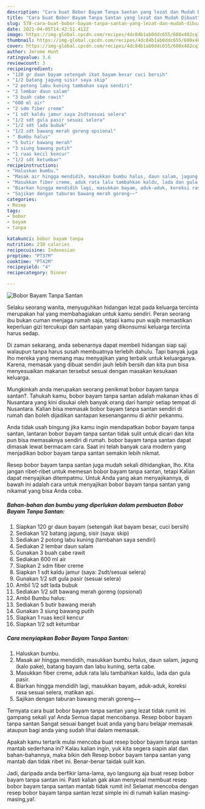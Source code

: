 ```yaml
---
description: "Cara buat Bobor Bayam Tanpa Santan yang lezat dan Mudah Dibuat"
title: "Cara buat Bobor Bayam Tanpa Santan yang lezat dan Mudah Dibuat"
slug: 578-cara-buat-bobor-bayam-tanpa-santan-yang-lezat-dan-mudah-dibuat
date: 2021-04-05T14:42:51.412Z
image: https://img-global.cpcdn.com/recipes/4dc84b1ab0ddc655/680x482cq70/bobor-bayam-tanpa-santan-foto-resep-utama.jpg
thumbnail: https://img-global.cpcdn.com/recipes/4dc84b1ab0ddc655/680x482cq70/bobor-bayam-tanpa-santan-foto-resep-utama.jpg
cover: https://img-global.cpcdn.com/recipes/4dc84b1ab0ddc655/680x482cq70/bobor-bayam-tanpa-santan-foto-resep-utama.jpg
author: Jerome Hunt
ratingvalue: 3.6
reviewcount: 3
recipeingredient:
- "120 gr daun bayam setengah ikat bayam besar cuci bersih"
- "1/2 batang jagung sisir saya skip"
- "2 potong labu kuning tambahan saya sendiri"
- "2 lembar daun salam"
- "3 buah cabe rawit"
- "600 ml air"
- "2 sdm fiber creme"
- "1 sdt kaldu jamur saya 2sdtsesuai selera"
- "1/2 sdt gula pasir sesuai selera"
- "1/2 sdt lada bubuk"
- "1/2 sdt bawang merah goreng opsional"
- " Bumbu halus"
- "5 butir bawang merah"
- "3 siung bawang putih"
- "1 ruas kecil kencur"
- "1/2 sdt ketumbar"
recipeinstructions:
- "Haluskan bumbu."
- "Masak air hingga mendidih, masukkan bumbu halus, daun salam, jagung (kalo pake), batang bayam dan labu kuning, serta cabe."
- "Masukkan fiber creme, aduk rata lalu tambahkan kaldu, lada dan gula pasir."
- "Biarkan hingga mendidih lagi, masukkan bayam, aduk-aduk, koreksi rasa sesuai selera, matikan api."
- "Sajikan dengan taburan bawang merah goreng~~"
categories:
- Resep
tags:
- bobor
- bayam
- tanpa

katakunci: bobor bayam tanpa 
nutrition: 230 calories
recipecuisine: Indonesian
preptime: "PT37M"
cooktime: "PT42M"
recipeyield: "4"
recipecategory: Dinner

---
```



![Bobor Bayam Tanpa Santan](https://img-global.cpcdn.com/recipes/4dc84b1ab0ddc655/680x482cq70/bobor-bayam-tanpa-santan-foto-resep-utama.jpg)

Selaku seorang wanita, menyuguhkan hidangan lezat pada keluarga tercinta merupakan hal yang membahagiakan untuk kamu sendiri. Peran seorang ibu bukan cuman menjaga rumah saja, tetapi kamu pun wajib memastikan keperluan gizi tercukupi dan santapan yang dikonsumsi keluarga tercinta harus sedap.

Di zaman  sekarang, anda sebenarnya dapat membeli hidangan siap saji walaupun tanpa harus susah membuatnya terlebih dahulu. Tapi banyak juga lho mereka yang memang mau menyajikan yang terbaik untuk keluarganya. Karena, memasak yang dibuat sendiri jauh lebih bersih dan kita pun bisa menyesuaikan makanan tersebut sesuai dengan masakan kesukaan keluarga. 



Mungkinkah anda merupakan seorang penikmat bobor bayam tanpa santan?. Tahukah kamu, bobor bayam tanpa santan adalah makanan khas di Nusantara yang kini disukai oleh banyak orang dari hampir setiap tempat di Nusantara. Kalian bisa memasak bobor bayam tanpa santan sendiri di rumah dan boleh dijadikan santapan kesenanganmu di akhir pekanmu.

Anda tidak usah bingung jika kamu ingin mendapatkan bobor bayam tanpa santan, lantaran bobor bayam tanpa santan tidak sulit untuk dicari dan kita pun bisa memasaknya sendiri di rumah. bobor bayam tanpa santan dapat dimasak lewat bermacam cara. Saat ini telah banyak cara modern yang menjadikan bobor bayam tanpa santan semakin lebih nikmat.

Resep bobor bayam tanpa santan juga mudah sekali dihidangkan, lho. Kita jangan ribet-ribet untuk memesan bobor bayam tanpa santan, tetapi Kalian dapat menyajikan ditempatmu. Untuk Anda yang akan menyajikannya, di bawah ini adalah cara untuk menyajikan bobor bayam tanpa santan yang nikamat yang bisa Anda coba.

<!--inarticleads1-->

##### Bahan-bahan dan bumbu yang diperlukan dalam pembuatan Bobor Bayam Tanpa Santan:

1. Siapkan 120 gr daun bayam (setengah ikat bayam besar, cuci bersih)
1. Sediakan 1/2 batang jagung, sisir (saya: skip)
1. Sediakan 2 potong labu kuning (tambahan saya sendiri)
1. Sediakan 2 lembar daun salam
1. Gunakan 3 buah cabe rawit
1. Sediakan 600 ml air
1. Siapkan 2 sdm fiber creme
1. Siapkan 1 sdt kaldu jamur (saya: 2sdt/sesuai selera)
1. Gunakan 1/2 sdt gula pasir (sesuai selera)
1. Ambil 1/2 sdt lada bubuk
1. Sediakan 1/2 sdt bawang merah goreng (opsional)
1. Ambil  Bumbu halus:
1. Sediakan 5 butir bawang merah
1. Gunakan 3 siung bawang putih
1. Siapkan 1 ruas kecil kencur
1. Siapkan 1/2 sdt ketumbar




<!--inarticleads2-->

##### Cara menyiapkan Bobor Bayam Tanpa Santan:

1. Haluskan bumbu.
1. Masak air hingga mendidih, masukkan bumbu halus, daun salam, jagung (kalo pake), batang bayam dan labu kuning, serta cabe.
1. Masukkan fiber creme, aduk rata lalu tambahkan kaldu, lada dan gula pasir.
1. Biarkan hingga mendidih lagi, masukkan bayam, aduk-aduk, koreksi rasa sesuai selera, matikan api.
1. Sajikan dengan taburan bawang merah goreng~~




Ternyata cara buat bobor bayam tanpa santan yang lezat tidak rumit ini gampang sekali ya! Anda Semua dapat mencobanya. Resep bobor bayam tanpa santan Sangat sesuai banget buat anda yang baru belajar memasak ataupun bagi anda yang sudah lihai dalam memasak.

Apakah kamu tertarik mulai mencoba buat resep bobor bayam tanpa santan mantab sederhana ini? Kalau kalian ingin, yuk kita segera siapin alat dan bahan-bahannya, maka bikin deh Resep bobor bayam tanpa santan yang mantab dan tidak ribet ini. Benar-benar taidak sulit kan. 

Jadi, daripada anda berfikir lama-lama, ayo langsung aja buat resep bobor bayam tanpa santan ini. Pasti kalian gak akan menyesal membuat resep bobor bayam tanpa santan mantab tidak rumit ini! Selamat mencoba dengan resep bobor bayam tanpa santan lezat simple ini di rumah kalian masing-masing,ya!.

